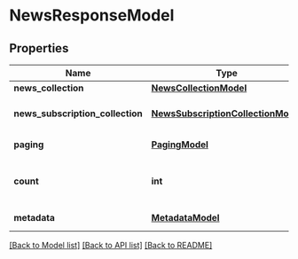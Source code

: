 # NewsResponseModel

## Properties
Name | Type | Description | Notes
------------ | ------------- | ------------- | -------------
**news_collection** | [**NewsCollectionModel**](NewsCollectionModel.md) | News items | 
**news_subscription_collection** | [**NewsSubscriptionCollectionModel**](NewsSubscriptionCollectionModel.md) | News subscriptions granted | 
**paging** | [**PagingModel**](PagingModel.md) | Paging information | [optional] 
**count** | **int** | Number of entries in the complete collection | 
**metadata** | [**MetadataModel**](MetadataModel.md) | API response meta data | 

[[Back to Model list]](../README.md#documentation-for-models) [[Back to API list]](../README.md#documentation-for-api-endpoints) [[Back to README]](../README.md)


